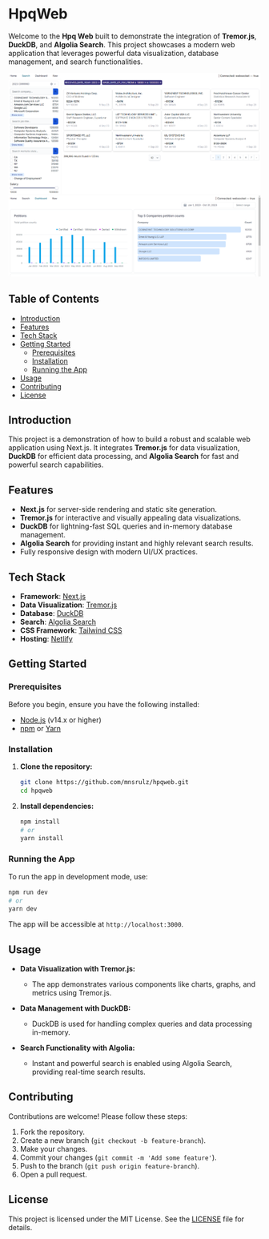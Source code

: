# HpqWeb

Welcome to the **Hpq Web** built to demonstrate the integration of **Tremor.js**, **DuckDB**, and **Algolia Search**. This project showcases a modern web application that leverages powerful data visualization, database management, and search functionalities.

![App Screenshot](./screenshots/search.png)
![App Screenshot](./screenshots/dashboard.png)

## Table of Contents

- [Introduction](#introduction)
- [Features](#features)
- [Tech Stack](#tech-stack)
- [Getting Started](#getting-started)
  - [Prerequisites](#prerequisites)
  - [Installation](#installation)
  - [Running the App](#running-the-app)
- [Usage](#usage)
- [Contributing](#contributing)
- [License](#license)

## Introduction

This project is a demonstration of how to build a robust and scalable web application using Next.js. It integrates **Tremor.js** for data visualization, **DuckDB** for efficient data processing, and **Algolia Search** for fast and powerful search capabilities.

## Features

- **Next.js** for server-side rendering and static site generation.
- **Tremor.js** for interactive and visually appealing data visualizations.
- **DuckDB** for lightning-fast SQL queries and in-memory database management.
- **Algolia Search** for providing instant and highly relevant search results.
- Fully responsive design with modern UI/UX practices.

## Tech Stack

- **Framework**: [Next.js](https://nextjs.org/)
- **Data Visualization**: [Tremor.js](https://www.tremor.so/)
- **Database**: [DuckDB](https://duckdb.org/)
- **Search**: [Algolia Search](https://www.algolia.com/)
- **CSS Framework**: [Tailwind CSS](https://tailwindcss.com/)
- **Hosting**: [Netlify](https://netlify.com/)

## Getting Started

### Prerequisites

Before you begin, ensure you have the following installed:

- [Node.js](https://nodejs.org/) (v14.x or higher)
- [npm](https://www.npmjs.com/) or [Yarn](https://yarnpkg.com/)

### Installation

1. **Clone the repository:**

   ```bash
   git clone https://github.com/mnsrulz/hpqweb.git
   cd hpqweb
   ```

2. **Install dependencies:**

   ```bash
   npm install
   # or
   yarn install
   ```


### Running the App

To run the app in development mode, use:

```bash
npm run dev
# or
yarn dev
```

The app will be accessible at `http://localhost:3000`.

## Usage

- **Data Visualization with Tremor.js:**
  - The app demonstrates various components like charts, graphs, and metrics using Tremor.js.

- **Data Management with DuckDB:**
  - DuckDB is used for handling complex queries and data processing in-memory.

- **Search Functionality with Algolia:**
  - Instant and powerful search is enabled using Algolia Search, providing real-time search results.

## Contributing

Contributions are welcome! Please follow these steps:

1. Fork the repository.
2. Create a new branch (`git checkout -b feature-branch`).
3. Make your changes.
4. Commit your changes (`git commit -m 'Add some feature'`).
5. Push to the branch (`git push origin feature-branch`).
6. Open a pull request.

## License

This project is licensed under the MIT License. See the [LICENSE](LICENSE) file for details.